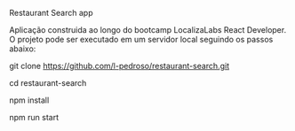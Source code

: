 Restaurant Search app

Aplicação construida ao longo do bootcamp LocalizaLabs React Developer.
O projeto pode ser executado em um servidor local seguindo os passos abaixo:

git clone https://github.com/l-pedroso/restaurant-search.git

cd restaurant-search

npm install

npm run start
